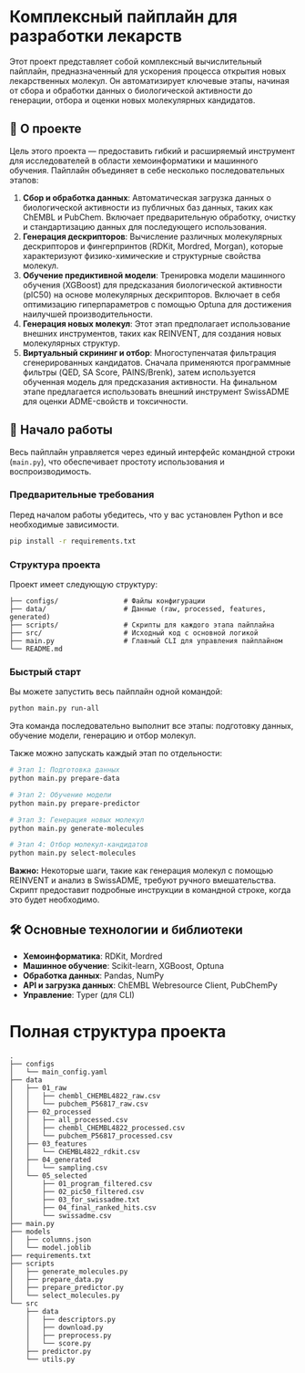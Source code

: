 # Комплексный пайплайн для разработки лекарств

Этот проект представляет собой комплексный вычислительный пайплайн, предназначенный для ускорения процесса открытия новых лекарственных молекул. Он автоматизирует ключевые этапы, начиная от сбора и обработки данных о биологической активности до генерации, отбора и оценки новых молекулярных кандидатов.

## 🌟 О проекте

Цель этого проекта — предоставить гибкий и расширяемый инструмент для исследователей в области хемоинформатики и машинного обучения. Пайплайн объединяет в себе несколько последовательных этапов:

1.  **Сбор и обработка данных**: Автоматическая загрузка данных о биологической активности из публичных баз данных, таких как ChEMBL и PubChem. Включает предварительную обработку, очистку и стандартизацию данных для последующего использования.
2.  **Генерация дескрипторов**: Вычисление различных молекулярных дескрипторов и фингерпринтов (RDKit, Mordred, Morgan), которые характеризуют физико-химические и структурные свойства молекул.
3.  **Обучение предиктивной модели**: Тренировка модели машинного обучения (XGBoost) для предсказания биологической активности (pIC50) на основе молекулярных дескрипторов. Включает в себя оптимизацию гиперпараметров с помощью Optuna для достижения наилучшей производительности.
4.  **Генерация новых молекул**: Этот этап предполагает использование внешних инструментов, таких как REINVENT, для создания новых молекулярных структур.
5.  **Виртуальный скрининг и отбор**: Многоступенчатая фильтрация сгенерированных кандидатов. Сначала применяются программные фильтры (QED, SA Score, PAINS/Brenk), затем используется обученная модель для предсказания активности. На финальном этапе предлагается использовать внешний инструмент SwissADME для оценки ADME-свойств и токсичности.

## 🚀 Начало работы

Весь пайплайн управляется через единый интерфейс командной строки (`main.py`), что обеспечивает простоту использования и воспроизводимость.

### Предварительные требования

Перед началом работы убедитесь, что у вас установлен Python и все необходимые зависимости.

```bash
pip install -r requirements.txt
```

### Структура проекта

Проект имеет следующую структуру:
```
├── configs/                # Файлы конфигурации
├── data/                   # Данные (raw, processed, features, generated)
├── scripts/                # Скрипты для каждого этапа пайплайна
├── src/                    # Исходный код с основной логикой
├── main.py                 # Главный CLI для управления пайплайном
└── README.md
```

### Быстрый старт

Вы можете запустить весь пайплайн одной командой:

```bash
python main.py run-all
```
Эта команда последовательно выполнит все этапы: подготовку данных, обучение модели, генерацию и отбор молекул.

Также можно запускать каждый этап по отдельности:
```bash
# Этап 1: Подготовка данных
python main.py prepare-data

# Этап 2: Обучение модели
python main.py prepare-predictor

# Этап 3: Генерация новых молекул
python main.py generate-molecules

# Этап 4: Отбор молекул-кандидатов
python main.py select-molecules
```
**Важно:** Некоторые шаги, такие как генерация молекул с помощью REINVENT и анализ в SwissADME, требуют ручного вмешательства. Скрипт предоставит подробные инструкции в командной строке, когда это будет необходимо.

## 🛠️ Основные технологии и библиотеки

*   **Хемоинформатика**: RDKit, Mordred
*   **Машинное обучение**: Scikit-learn, XGBoost, Optuna
*   **Обработка данных**: Pandas, NumPy
*   **API и загрузка данных**: ChEMBL Webresource Client, PubChemPy
*   **Управление**: Typer (для CLI)

# Полная структура проекта

```
.
├── configs
│   └── main_config.yaml
├── data
│   ├── 01_raw
│   │   ├── chembl_CHEMBL4822_raw.csv
│   │   └── pubchem_P56817_raw.csv
│   ├── 02_processed
│   │   ├── all_processed.csv
│   │   ├── chembl_CHEMBL4822_processed.csv
│   │   └── pubchem_P56817_processed.csv
│   ├── 03_features
│   │   └── CHEMBL4822_rdkit.csv
│   ├── 04_generated
│   │   └── sampling.csv
│   └── 05_selected
│       ├── 01_program_filtered.csv
│       ├── 02_pic50_filtered.csv
│       ├── 03_for_swissadme.txt
│       ├── 04_final_ranked_hits.csv
│       └── swissadme.csv
├── main.py
├── models
│   ├── columns.json
│   └── model.joblib
├── requirements.txt
├── scripts
│   ├── generate_molecules.py
│   ├── prepare_data.py
│   ├── prepare_predictor.py
│   └── select_molecules.py
└── src
    ├── data
    │   ├── descriptors.py
    │   ├── download.py
    │   ├── preprocess.py
    │   └── score.py
    ├── predictor.py
    └── utils.py
```
